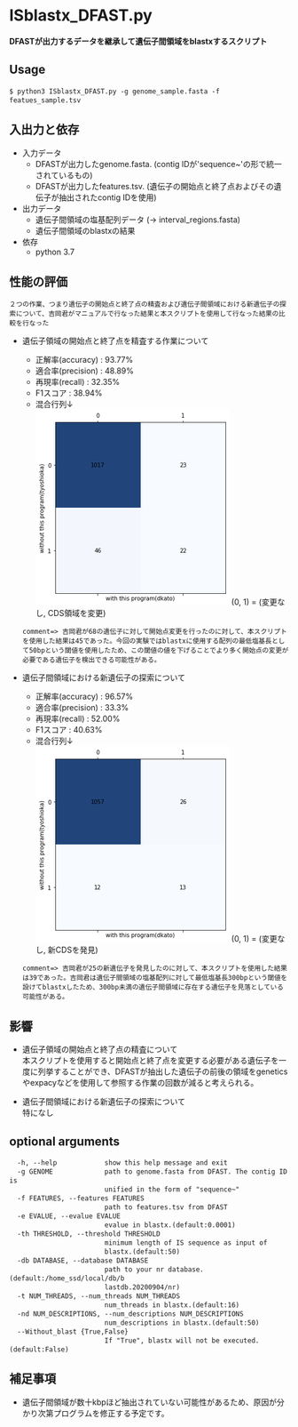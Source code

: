 # ISblastx_DFAST.py
**DFASTが出力するデータを継承して遺伝子間領域をblastxするスクリプト**
## Usage
```
$ python3 ISblastx_DFAST.py -g genome_sample.fasta -f featues_sample.tsv
```
## 入出力と依存
- 入力データ
  - DFASTが出力したgenome.fasta. (contig IDが'sequence~'の形で統一されているもの)
  - DFASTが出力したfeatures.tsv. (遺伝子の開始点と終了点およびその遺伝子が抽出されたcontig IDを使用)
- 出力データ
  - 遺伝子間領域の塩基配列データ (-> interval_regions.fasta)
  - 遺伝子間領域のblastxの結果
- 依存
  - python 3.7

## 性能の評価
`２つの作業、つまり遺伝子の開始点と終了点の精査および遺伝子間領域における新遺伝子の探索について、吉岡君がマニュアルで行なった結果と本スクリプトを使用して行なった結果の比較を行なった`  

- 遺伝子領域の開始点と終了点を精査する作業について
  - 正解率(accuracy) : 93.77%  
  - 適合率(precision) : 48.89%  
  - 再現率(recall) : 32.35%  
  - F1スコア : 38.94%  
  - 混合行列↓  
![](./images/A_ver2.png)
(0, 1) = (変更なし, CDS領域を変更)  

  ``comment=> 吉岡君が68の遺伝子に対して開始点変更を行ったのに対して、本スクリプトを使用した結果は45であった。今回の実験ではblastxに使用する配列の最低塩基長として50bpという閾値を使用したため、この閾値の値を下げることでより多く開始点の変更が必要である遺伝子を検出できる可能性がある。``  

- 遺伝子間領域における新遺伝子の探索について
  - 正解率(accuracy) : 96.57%  
  - 適合率(precision) : 33.3%  
  - 再現率(recall) : 52.00%  
  - F1スコア : 40.63%  
  - 混合行列↓  
![](./images/B_ver2.png)
(0, 1) = (変更なし, 新CDSを発見)  

  ``comment=> 吉岡君が25の新遺伝子を発見したのに対して、本スクリプトを使用した結果は39であった。吉岡君は遺伝子間領域の塩基配列に対して最低塩基長300bpという閾値を設けてblastxしたため、300bp未満の遺伝子間領域に存在する遺伝子を見落としている可能性がある。``  


## 影響
- 遺伝子領域の開始点と終了点の精査について  
本スクリプトを使用すると開始点と終了点を変更する必要がある遺伝子を一度に列挙することができ、DFASTが抽出した遺伝子の前後の領域をgeneticsやexpacyなどを使用して参照する作業の回数が減ると考えられる。

- 遺伝子間領域における新遺伝子の探索について  
特になし


## optional arguments
```
  -h, --help            show this help message and exit
  -g GENOME             path to genome.fasta from DFAST. The contig ID is
                        unified in the form of "sequence~"
  -f FEATURES, --features FEATURES
                        path to features.tsv from DFAST
  -e EVALUE, --evalue EVALUE
                        evalue in blastx.(default:0.0001)
  -th THRESHOLD, --threshold THRESHOLD
                        minimum length of IS sequence as input of
                        blastx.(default:50)
  -db DATABASE, --database DATABASE
                        path to your nr database.(default:/home_ssd/local/db/b
                        lastdb.20200904/nr)
  -t NUM_THREADS, --num_threads NUM_THREADS
                        num_threads in blastx.(default:16)
  -nd NUM_DESCRIPTIONS, --num_descriptions NUM_DESCRIPTIONS
                        num_descriptions in blastx.(default:50)
  --Without_blast {True,False}
                        If "True", blastx will not be executed.(default:False)
```

## 補足事項
- 遺伝子間領域が数十kbpほど抽出されていない可能性があるため、原因が分かり次第プログラムを修正する予定です。


